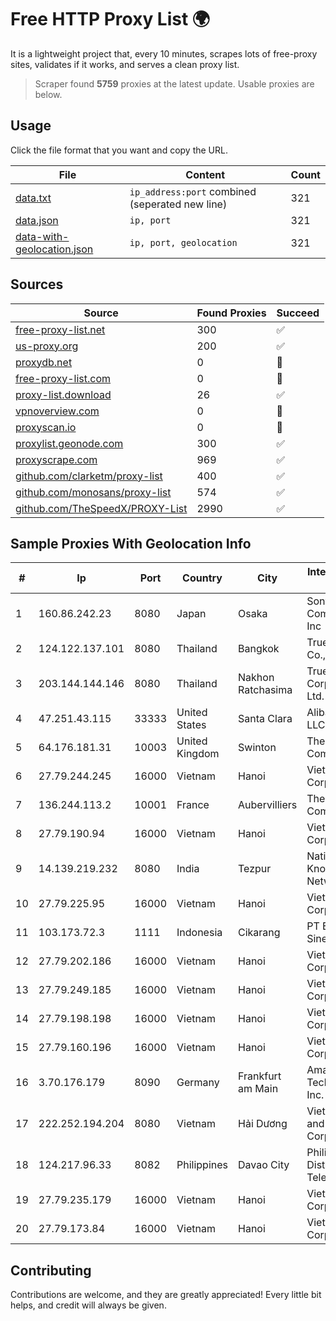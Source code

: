 
# Free HTTP Proxy List 🌍

It is a lightweight project that, every 10 minutes, scrapes lots of free-proxy sites, validates if it works, and serves a clean proxy list.


> Scraper found **5759** proxies at the latest update. Usable proxies are below.

## Usage

Click the file format that you want and copy the URL.


|File|Content|Count|
|----|-------|-----|
|[data.txt](https://raw.githubusercontent.com/themiralay/Proxy-List-World/master/data.txt)|`ip_address:port` combined (seperated new line)|321|
|[data.json](https://raw.githubusercontent.com/themiralay/Proxy-List-World/master/data.json)|`ip, port`|321|
|[data-with-geolocation.json](https://raw.githubusercontent.com/themiralay/Proxy-List-World/master/data-with-geolocation.json)|`ip, port, geolocation`|321|

## Sources

|Source|Found Proxies|Succeed|
|------|-------------|-------|
|[free-proxy-list.net](https://free-proxy-list.net)|300|✅|
|[us-proxy.org](https://www.us-proxy.org)|200|✅|
|[proxydb.net](http://proxydb.net)|0|🚫|
|[free-proxy-list.com](https://free-proxy-list.com/?page=&port=&type%5B%5D=http&type%5B%5D=https&up_time=0&search=Search)|0|🚫|
|[proxy-list.download](https://www.proxy-list.download/HTTP)|26|✅|
|[vpnoverview.com](https://vpnoverview.com/privacy/anonymous-browsing/free-proxy-servers)|0|🚫|
|[proxyscan.io](https://www.proxyscan.io)|0|🚫|
|[proxylist.geonode.com](https://proxylist.geonode.com/api/proxy-list?limit=300&page=1&sort_by=lastChecked&sort_type=desc&protocols=http,https)|300|✅|
|[proxyscrape.com](https://api.proxyscrape.com/v2/?request=displayproxies&protocol=http&timeout=10000&country=all&ssl=all&anonymity=all)|969|✅|
|[github.com/clarketm/proxy-list](https://raw.githubusercontent.com/clarketm/proxy-list/master/proxy-list-raw.txt)|400|✅|
|[github.com/monosans/proxy-list](https://raw.githubusercontent.com/monosans/proxy-list/main/proxies/http.txt)|574|✅|
|[github.com/TheSpeedX/PROXY-List](https://raw.githubusercontent.com/TheSpeedX/PROXY-List/master/http.txt)|2990|✅|


## Sample Proxies With Geolocation Info

|#|Ip|Port|Country|City|Internet Service Provider|
|-|--|----|-------|----|-------------------------|
|1|160.86.242.23|8080|Japan|Osaka|Sony Network Communications Inc|
|2|124.122.137.101|8080|Thailand|Bangkok|True Internet Co., Ltd.|
|3|203.144.144.146|8080|Thailand|Nakhon Ratchasima|True Internet Corporation CO. Ltd.|
|4|47.251.43.115|33333|United States|Santa Clara|Alibaba Cloud LLC|
|5|64.176.181.31|10003|United Kingdom|Swinton|The Constant Company, LLC|
|6|27.79.244.245|16000|Vietnam|Hanoi|Viettel Corporation|
|7|136.244.113.2|10001|France|Aubervilliers|The Constant Company|
|8|27.79.190.94|16000|Vietnam|Hanoi|Viettel Corporation|
|9|14.139.219.232|8080|India|Tezpur|National Knowledge Network|
|10|27.79.225.95|16000|Vietnam|Hanoi|Viettel Corporation|
|11|103.173.72.3|1111|Indonesia|Cikarang|PT Eyza Kausa Sinergi Abadi|
|12|27.79.202.186|16000|Vietnam|Hanoi|Viettel Corporation|
|13|27.79.249.185|16000|Vietnam|Hanoi|Viettel Corporation|
|14|27.79.198.198|16000|Vietnam|Hanoi|Viettel Corporation|
|15|27.79.160.196|16000|Vietnam|Hanoi|Viettel Corporation|
|16|3.70.176.179|8090|Germany|Frankfurt am Main|Amazon Technologies Inc.|
|17|222.252.194.204|8080|Vietnam|Hải Dương|VietNam Post and Telecom Corporation|
|18|124.217.96.33|8082|Philippines|Davao City|Philippine Long Distance Telephone Co.|
|19|27.79.235.179|16000|Vietnam|Hanoi|Viettel Corporation|
|20|27.79.173.84|16000|Vietnam|Hanoi|Viettel Corporation|



## Contributing

Contributions are welcome, and they are greatly appreciated! Every
little bit helps, and credit will always be given.

